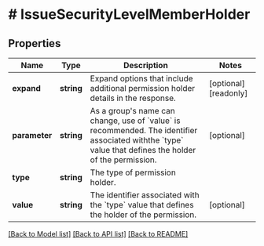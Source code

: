 # # IssueSecurityLevelMemberHolder

## Properties

Name | Type | Description | Notes
------------ | ------------- | ------------- | -------------
**expand** | **string** | Expand options that include additional permission holder details in the response. | [optional] [readonly]
**parameter** | **string** | As a group&#39;s name can change, use of &#x60;value&#x60; is recommended. The identifier associated withthe &#x60;type&#x60; value that defines the holder of the permission. | [optional]
**type** | **string** | The type of permission holder. |
**value** | **string** | The identifier associated with the &#x60;type&#x60; value that defines the holder of the permission. | [optional]

[[Back to Model list]](../../README.md#models) [[Back to API list]](../../README.md#endpoints) [[Back to README]](../../README.md)
